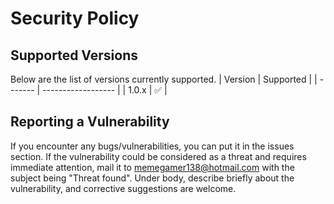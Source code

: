 # Security Policy

## Supported Versions

Below are the list of versions currently supported.
| Version | Supported          |
| ------- | ------------------ |
| 1.0.x   | :white_check_mark: |

## Reporting a Vulnerability

If you encounter any bugs/vulnerabilities, you can put it in the issues section.
If the vulnerability could be considered as a threat and requires immediate attention, mail it to
memegamer138@hotmail.com with the subject being "Threat found". Under body, describe briefly 
about the vulnerability, and corrective suggestions are welcome.
